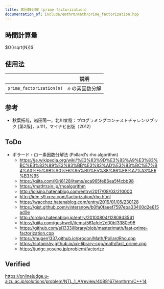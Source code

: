 ```yaml
---
title: 素因数分解 (prime factorization)
documentation_of: include/emthrm/math/prime_factorization.hpp
---
```



## 時間計算量

$O(\sqrt{N})$


## 使用法

||説明|
|:--:|:--:|
|`prime_factorization(n)`|$n$ の素因数分解|


## 参考

- 秋葉拓哉，岩田陽一，北川宜稔：プログラミングコンテストチャレンジブック \[第2版\]，p.111，マイナビ出版（2012）


## ToDo

- ポラード・ロー素因数分解法 (Pollard's rho algorithm)
  - https://ja.wikipedia.org/wiki/%E3%83%9D%E3%83%A9%E3%83%BC%E3%83%89%E3%83%BB%E3%83%AD%E3%83%BC%E7%B4%A0%E5%9B%A0%E6%95%B0%E5%88%86%E8%A7%A3%E6%B3%95
  - https://qiita.com/Kiri8128/items/eca965fe86ea5f4cbb98
  - https://mathtrain.jp/rhoalgorithm
  - http://joisino.hatenablog.com/entry/2017/08/03/210000
  - http://idm.s9.xrea.com/factorization/rho.html
  - https://wacchoz.hatenablog.com/entry/2019/01/05/230128
  - https://gist.github.com/vintersnow/b0fa0faeef7597eba33400d2e615ad0e
  - http://orolog.hatenablog.jp/entry/20100804/1280943541
  - https://qiita.com/gushwell/items/561afde2e00bf3380c98
  - https://github.com/ei1333/library/blob/master/math/fast-prime-factorization.cpp
  - https://mugen1337.github.io/procon/Math/PollardRho.cpp
  - https://sotanishy.github.io/cp-library-cpp/math/fast_prime.cpp
  - https://judge.yosupo.jp/problem/factorize


## Verified

https://onlinejudge.u-aizu.ac.jp/solutions/problem/NTL_1_A/review/4088167/emthrm/C++14
